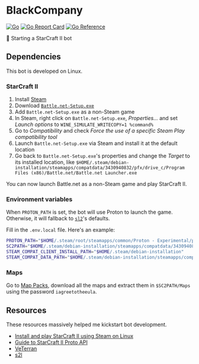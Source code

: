 # BlackCompany

[![Go](https://github.com/NatoBoram/BlackCompany/actions/workflows/go.yaml/badge.svg)](https://github.com/NatoBoram/BlackCompany/actions/workflows/go.yaml)
[![Go Report Card](https://goreportcard.com/badge/github.com/NatoBoram/BlackCompany)](https://goreportcard.com/report/github.com/NatoBoram/BlackCompany)
[![Go Reference](https://pkg.go.dev/badge/github.com/NatoBoram/BlackCompany.svg)](https://pkg.go.dev/github.com/NatoBoram/BlackCompany)

🚧 Starting a StarCraft II bot

## Dependencies

This bot is developed on Linux.

### StarCraft II

1. Install [Steam](https://store.steampowered.com)
2. Download [`Battle.net-Setup.exe`](https://download.battle.net)
3. Add `Battle.net-Setup.exe` as a non-Steam game
4. In Steam, right click on `Battle.net-Setup.exe`, _Properties..._ and set _Launch options_ to `WINE_SIMULATE_WRITECOPY=1 %command%`
5. Go to _Compatibility_ and check _Force the use of a specific Steam Play compatibility tool_
6. Launch `Battle.net-Setup.exe` via Steam and install it at the default location
7. Go back to `Battle.net-Setup.exe`'s properties and change the _Target_ to its installed location, like `$HOME/.steam/debian-installation/steamapps/compatdata/3430940832/pfx/drive_c/Program Files (x86)/Battle.net/Battle.net Launcher.exe`

You can now launch Battle.net as a non-Steam game and play StarCraft II.

### Environment variables

When `PROTON_PATH` is set, the bot will use Proton to launch the game. Otherwise, it will fallback to [`sl2`](github.com/aiseeq/s2l)'s defaults.

Fill in the `.env.local` file. Here's an example:

```sh
PROTON_PATH="$HOME/.steam/root/steamapps/common/Proton - Experimental/proton"
SC2PATH="$HOME/.steam/debian-installation/steamapps/compatdata/3430940832/pfx/drive_c/Program Files (x86)/StarCraft II"
STEAM_COMPAT_CLIENT_INSTALL_PATH="$HOME/.steam/debian-installation"
STEAM_COMPAT_DATA_PATH="$HOME/.steam/debian-installation/steamapps/compatdata/3430940832"
```

### Maps

Go to [Map Packs](https://github.com/Blizzard/s2client-proto?tab=readme-ov-file#map-packs), download all the maps and extract them in `$SC2PATH/Maps` using the password `iagreetotheeula`.

## Resources

These resources massively helped me kickstart bot development.

- [Install and play StarCraft II using Steam on Linux](https://www.youtube.com/watch?v=HqOEKSR_Eow)
- [Guide to StarCraft II Proto API](https://levelup.gitconnected.com/guide-to-starcraft-ii-proto-api-264811da8a50)
- [VeTerran](https://bitbucket.org/AiSee/VeTerran)
- [s2l](https://pkg.go.dev/github.com/aiseeq/s2l)
